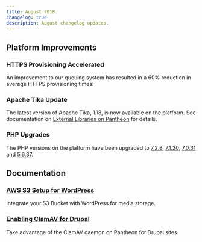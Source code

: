```yaml
---
title: August 2018
changelog: true
description: August changelog updates.
---
```


## Platform Improvements
### HTTPS Provisioning Accelerated
An improvement to our queuing system has resulted in a 60% reduction in average HTTPS provisioning times!

### Apache Tika Update
The latest version of Apache Tika, 1.18, is now available on the platform. See documentation on [External Libraries on Pantheon](/external-libraries/#apache-tika) for details.

### PHP Upgrades
The PHP versions on the platform have been upgraded to [7.2.8](http://php.net/ChangeLog-7.php#7.2.8), [7.1.20](http://php.net/ChangeLog-7.php#7.1.20), [7.0.31](http://php.net/ChangeLog-7.php#7.0.31) and [5.6.37](http://php.net/ChangeLog-5.php#5.6.37).



## Documentation
### [AWS S3 Setup for WordPress](/wordpress-s3/)
Integrate your S3 Bucket with WordPress for media storage.

### [Enabling ClamAV for Drupal](/clamav/)
Take advantage of the ClamAV daemon on Pantheon for Drupal sites.
